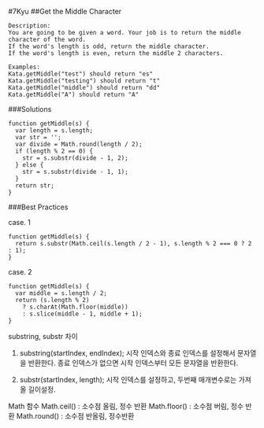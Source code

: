 #7Kyu
##Get the Middle Character
```
Description:
You are going to be given a word. Your job is to return the middle character of the word. 
If the word's length is odd, return the middle character. 
If the word's length is even, return the middle 2 characters.

Examples:
Kata.getMiddle("test") should return "es"
Kata.getMiddle("testing") should return "t"
Kata.getMiddle("middle") should return "dd"
Kata.getMiddle("A") should return "A"
```

###Solutions

```{.javascript}
function getMiddle(s) {
  var length = s.length;
  var str = '';
  var divide = Math.round(length / 2);
  if (length % 2 == 0) {
    str = s.substr(divide - 1, 2);
  } else {
    str = s.substr(divide - 1, 1);
  }
  return str;
}
```

###Best Practices

case. 1
```{.javascript}
function getMiddle(s) {
  return s.substr(Math.ceil(s.length / 2 - 1), s.length % 2 === 0 ? 2 : 1);
}
```

case. 2
```{.javascript}
function getMiddle(s) {
  var middle = s.length / 2;
  return (s.length % 2)
    ? s.charAt(Math.floor(middle))
    : s.slice(middle - 1, middle + 1);
}
```


substring, substr 차이

1) substring(startIndex, endIndex);
시작 인덱스와 종료 인덱스를 설정해서 문자열을 반환한다.
종료 인덱스가 없으면 시작 인덱스부터 모든 문자열을 반환한다.

2) substr(startIndex, length);
시작 인덱스를 설정하고, 두번째 매개변수로는 가져올 길이설정.

Math 함수
Math.ceil() : 소수점 올림, 정수 반환
Math.floor() : 소수점 버림, 정수 반환
Math.round() : 소수점 반올림, 정수반환
